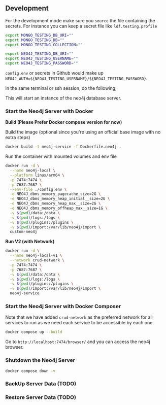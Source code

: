 ## Development

For the development mode make sure you `source` the file containing the secrets. For instance 
you can keep a secret file like `ldf.testing.profile`

```bash
export MONGO_TESTING_DB_URI=""
export MONGO_TESTING_DB=""
export MONGO_TESTING_COLLECTION=""

export NEO4J_TESTING_DB_URI=""
export NEO4J_TESTING_USERNAME=""
export NEO4J_TESTING_PASSWORD=""
```

`config.env` or secrets in Github would make up `NEO4J_AUTH=${NEO4J_TESTING_USERNAME}/${NEO4J_TESTING_PASSWORD}`.

In the same terminal or ssh session, do the following;

This will start an instance of the neo4j database server. 

### Start the Neo4j Server with Docker

**Build (Please Prefer Docker compose version for now)**

Build the image (optional since you're using an official base image with no extra steps)

```bash
docker build -t neo4j-service -f Dockerfile.neo4j .
```
Run the container with mounted volumes and env file

```bash
docker run -d \
  --name neo4j-local \
  --platform linux/arm64 \
  -p 7474:7474 \
  -p 7687:7687 \
  --env-file ./config.env \
  -e NEO4J_dbms_memory_pagecache_size=2G \
  -e NEO4J_dbms_memory_heap_initial__size=2G \
  -e NEO4J_dbms_memory_heap_max__size=2G \
  -e NEO4J_dbms_memory_offheap_max__size=1G \
  -v $(pwd)/data:/data \
  -v $(pwd)/logs:/logs \
  -v $(pwd)/plugins:/plugins \
  -v $(pwd)/import:/var/lib/neo4j/import \
  custom-neo4j
```

**Run V2 (with Network)**

```bash
docker run -d \
  --name neo4j-local-v1 \
  --network crud-network \
  -p 7474:7474 \
  -p 7687:7687 \
  -v $(pwd)/data:/data \
  -v $(pwd)/logs:/logs \
  -v $(pwd)/plugins:/plugins \
  -v $(pwd)/import:/var/lib/neo4j/import \
  neo4j-service
```

### Start the Neo4j Server with Docker Composer

Note that we have added `crud-network` as the preferred network for all services
to run as we need each service to be accessible by each one. 

```bash
docker compose up --build
```

Go to `http://localhost:7474/browser/` and you can access the neo4j browser. 

### Shutdown the Neo4j Server

```bash
docker compose down -v
```

### BackUp Server Data (TODO)


### Restore Server Data (TODO)

